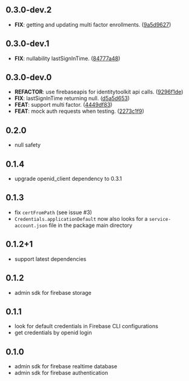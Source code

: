 ## 0.3.0-dev.2

 - **FIX**: getting and updating multi factor enrollments. ([9a5d9627](https://github.com/appsup-dart/firebase_admin/commit/9a5d9627a7ff0b7ddb30aab622d3156855148389))

## 0.3.0-dev.1

 - **FIX**: nullability lastSignInTime. ([84777a48](https://github.com/appsup-dart/firebase_admin/commit/84777a480d6d3e4c235334b8d04b1f4e05486a18))

## 0.3.0-dev.0

 - **REFACTOR**: use firebaseapis for identitytoolkit api calls. ([9296f1de](https://github.com/appsup-dart/firebase_admin/commit/9296f1de9f2e9c9f2ed574e7f057973d30535b72))
 - **FIX**: lastSignInTime returning null. ([d5a5d653](https://github.com/appsup-dart/firebase_admin/commit/d5a5d65395dcb4e41a7481e80914ec91ebb8d9c0))
 - **FEAT**: support multi factor. ([4449df83](https://github.com/appsup-dart/firebase_admin/commit/4449df83675b36c03edfe46e950c87f862110be0))
 - **FEAT**: mock auth requests when testing. ([2273c1f9](https://github.com/appsup-dart/firebase_admin/commit/2273c1f9eb899feb2bd46871c0ee8dc3e26ba538))


## 0.2.0

- null safety

## 0.1.4

- upgrade openid_client dependency to 0.3.1

## 0.1.3

- fix `certFromPath` (see issue #3)
- `Credentials.applicationDefault` now also looks for a `service-account.json` file in the package main directory

## 0.1.2+1

- support latest dependencies

## 0.1.2

- admin sdk for firebase storage

## 0.1.1

- look for default credentials in Firebase CLI configurations
- get credentials by openid login


## 0.1.0

- admin sdk for firebase realtime database 
- admin sdk for firebase authentication
